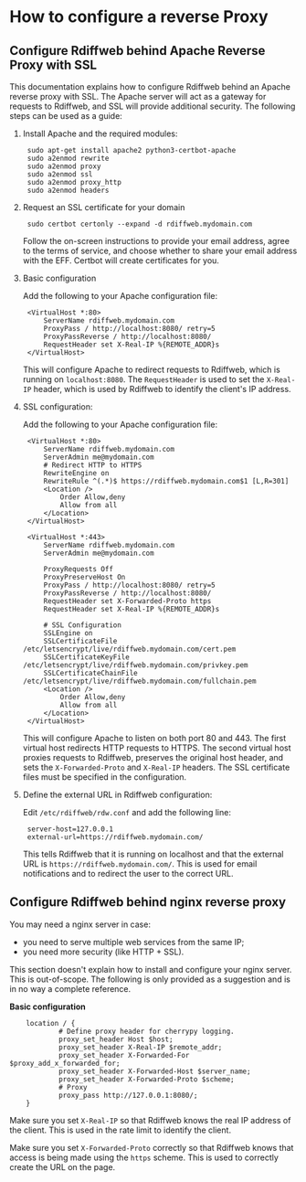 # How to configure a reverse Proxy

## Configure Rdiffweb behind Apache Reverse Proxy with SSL

This documentation explains how to configure Rdiffweb behind an Apache reverse proxy with SSL. The Apache server will act as a gateway for requests to Rdiffweb, and SSL will provide additional security. The following steps can be used as a guide:

1. Install Apache and the required modules:

        sudo apt-get install apache2 python3-certbot-apache
        sudo a2enmod rewrite
        sudo a2enmod proxy
        sudo a2enmod ssl
        sudo a2enmod proxy_http
        sudo a2enmod headers

2. Request an SSL certificate for your domain

        sudo certbot certonly --expand -d rdiffweb.mydomain.com

    Follow the on-screen instructions to provide your email address, agree to the terms of service, and choose whether to share your email address with the EFF. Certbot will create certificates for you.

3. Basic configuration

    Add the following to your Apache configuration file:

        <VirtualHost *:80>
            ServerName rdiffweb.mydomain.com
            ProxyPass / http://localhost:8080/ retry=5
            ProxyPassReverse / http://localhost:8080/
            RequestHeader set X-Real-IP %{REMOTE_ADDR}s
        </VirtualHost>

    This will configure Apache to redirect requests to Rdiffweb, which is running on `localhost:8080`. The `RequestHeader` is used to set the `X-Real-IP` header, which is used by Rdiffweb to identify the client's IP address.

4. SSL configuration:

    Add the following to your Apache configuration file:

        <VirtualHost *:80>
            ServerName rdiffweb.mydomain.com
            ServerAdmin me@mydomain.com
            # Redirect HTTP to HTTPS
            RewriteEngine on
            RewriteRule ^(.*)$ https://rdiffweb.mydomain.com$1 [L,R=301]
            <Location />
                Order Allow,deny
                Allow from all
            </Location>
        </VirtualHost>

        <VirtualHost *:443>
            ServerName rdiffweb.mydomain.com
            ServerAdmin me@mydomain.com

            ProxyRequests Off
            ProxyPreserveHost On
            ProxyPass / http://localhost:8080/ retry=5
            ProxyPassReverse / http://localhost:8080/
            RequestHeader set X-Forwarded-Proto https
            RequestHeader set X-Real-IP %{REMOTE_ADDR}s

            # SSL Configuration
            SSLEngine on
            SSLCertificateFile    /etc/letsencrypt/live/rdiffweb.mydomain.com/cert.pem
            SSLCertificateKeyFile /etc/letsencrypt/live/rdiffweb.mydomain.com/privkey.pem
            SSLCertificateChainFile /etc/letsencrypt/live/rdiffweb.mydomain.com/fullchain.pem
            <Location />
                Order Allow,deny
                Allow from all
            </Location>
        </VirtualHost>

    This will configure Apache to listen on both port 80 and 443. The first virtual host redirects HTTP requests to HTTPS. The second virtual host proxies requests to Rdiffweb, preserves the original host header, and sets the `X-Forwarded-Proto` and `X-Real-IP` headers. The SSL certificate files must be specified in the configuration.

5. Define the external URL in Rdiffweb configuration:

    Edit `/etc/rdiffweb/rdw.conf` and add the following line:

        server-host=127.0.0.1
        external-url=https://rdiffweb.mydomain.com/

    This tells Rdiffweb that it is running on localhost and that the external URL is `https://rdiffweb.mydomain.com/`. This is used for email notifications and to redirect the user to the correct URL.

## Configure Rdiffweb behind nginx reverse proxy

You may need a nginx server in case:

* you need to serve multiple web services from the same IP;
* you need more security (like HTTP + SSL).

This section doesn't explain how to install and configure your nginx server.
This is out-of-scope. The following is only provided as a suggestion and is in
no way a complete reference.

**Basic configuration**

        location / {
                # Define proxy header for cherrypy logging.
                proxy_set_header Host $host;
                proxy_set_header X-Real-IP $remote_addr;
                proxy_set_header X-Forwarded-For $proxy_add_x_forwarded_for;
                proxy_set_header X-Forwarded-Host $server_name;
                proxy_set_header X-Forwarded-Proto $scheme;
                # Proxy
                proxy_pass http://127.0.0.1:8080/;
        }

Make sure you set `X-Real-IP` so that Rdiffweb knows the real IP address of the client. This is used in the rate limit to identify the client.

Make sure you set `X-Forwarded-Proto` correctly so that Rdiffweb knows that access is being made using the `https` scheme. This is used to correctly create the URL on the page.
